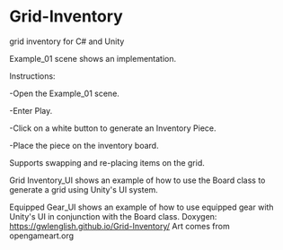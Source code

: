 # Grid-Inventory
 grid inventory for C# and Unity
 
 Example_01 scene shows an implementation.
 
 Instructions:
 
 -Open the Example_01 scene. 
 
 -Enter Play. 
 
 -Click on a white button to generate an Inventory Piece. 
 
 -Place the piece on the inventory board.
 
 
 
 
 Supports swapping and re-placing items on the grid. 
 
 Grid Inventory_UI shows an example of how to use the Board class to generate a grid using Unity's UI system.
 
 Equipped Gear_UI shows an example of how to use equipped gear with Unity's UI in conjunction with the Board class.
 Doxygen: https://gwlenglish.github.io/Grid-Inventory/
 Art comes from opengameart.org
 
